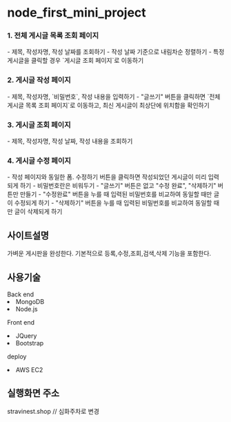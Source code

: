 # node_first_mini_project
<h3>1. 전체 게시글 목록 조회 페이지 </h3>    
 - 제목, 작성자명, 작성 날짜를 조회하기     
 - 작성 날짜 기준으로 내림차순 정렬하기     
 - 특정 게시글을 클릭할 경우 `게시글 조회 페이지`로 이동하기 
 
<h3>2. 게시글 작성 페이지    </h3> 
- 제목, 작성자명, `비밀번호`, 작성 내용을 입력하기     
- "글쓰기" 버튼을 클릭하면 `전체 게시글 목록 조회 페이지`로 이동하고, 최신 게시글이 최상단에 위치함을 확인하기 

<h3>3. 게시글 조회 페이지     </h3>
- 제목, 작성자명, 작성 날짜, 작성 내용을 조회하기 
 
<h3>4. 게시글 수정 페이지    </h3> 
- 작성 페이지와 동일한 폼. 수정하기 버튼을 클릭하면 작성되었던 게시글이 미리 입력되게 하기     
- 비밀번호란은 비워두기     
- "글쓰기" 버튼은 없고 "수정 완료", "삭제하기" 버튼만 만들기     
- "수정완료" 버튼을 누를 때 입력된 비밀번호를 비교하여 동일할 때만 글이 수정되게 하기     
- "삭제하기" 버튼을 누를 때 입력된 비밀번호를 비교하여 동일할 때만 글이 삭제되게 하기


<h2>사이트설명</h2>
가벼운 게시판을 완성한다. 기본적으로 등록,수정,조회,검색,삭제 기능을 포함한다.

<h2>사용기술</h2>
Back end
<li>MongoDB
<li>Node.js

Front end
 <li>JQuery
 <li>Bootstrap

deploy
 <li>AWS EC2
   
   <h2>실행화면 주소</h2>
 stravinest.shop // 심화주차로 변경
